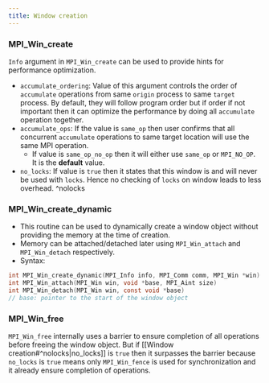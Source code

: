 ```yaml
---
title: Window creation
---
```

### MPI_Win_create
`Info` argument in `MPI_Win_create` can be used to provide hints for performance optimization.
- `accumulate_ordering`: Value of this argument controls the order of `accumulate` operations from same `origin` process to same `target` process. By default, they will follow program order but if order if not important then it can optimize the performance by doing all `accumulate` operation together.
- `accumulate_ops`: If the value is `same_op` then user confirms that all concurrent `accumulate` operations to same target location will use the same MPI operation.
	- If value is `same_op_no_op` then it will either use `same_op` or `MPI_NO_OP`. It is the **default** value.
- `no_locks`: If value is `true` then it states that this window is and will never be used with `locks`. Hence no checking of `locks` on window leads to less overhead. ^nolocks

### MPI_Win_create_dynamic
- This routine can be used to dynamically create a window object without providing the memory at the time of creation.
- Memory can be attached/detached later using `MPI_Win_attach` and `MPI_Win_detach` respectively.
- Syntax:
```C
int MPI_Win_create_dynamic(MPI_Info info, MPI_Comm comm, MPI_Win *win)
int MPI_Win_attach(MPI_Win win, void *base, MPI_Aint size)
int MPI_Win_detach(MPI_Win win, const void *base)
// base: pointer to the start of the window object
```

### MPI_Win_free
`MPI_Win_free` internally uses a barrier to ensure completion of all operations before freeing the window object. But if [[Window creation#^nolocks|no_locks]] is `true` then it surpasses the barrier because `no_locks` is `true` means only `MPI_Win_fence` is used for synchronization and it already ensure completion of operations.